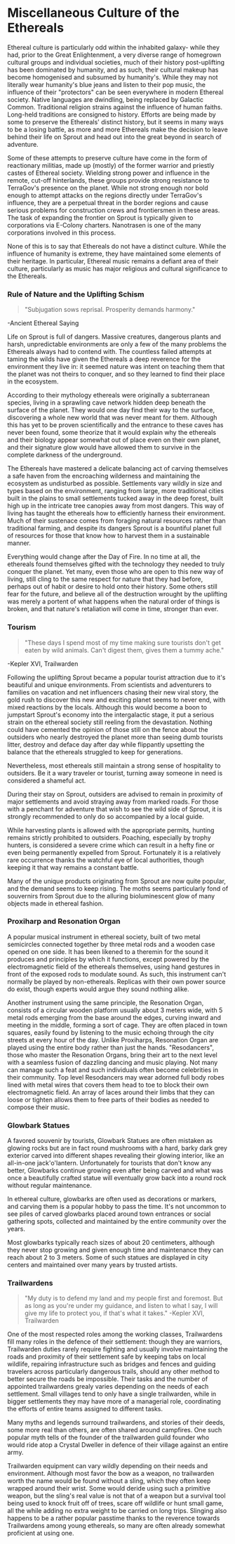 # Miscellaneous Culture of the Ethereals

Ethereal culture is particularly odd within the inhabited galaxy- while they had, prior to the Great Enlightenment, a very diverse range of homegrown cultural groups and individual societies, much of their history post-uplifting has been dominated by humanity, and as such, their cultural makeup has become homogenised and subsumed by humanity's. While they may not literally wear humanity's blue jeans and listen to their pop music, the influence of their "protectors" can be seen everywhere in modern Ethereal society. Native languages are dwindling, being replaced by Galactic Common. Traditional religion strains against the influence of human faiths. Long-held traditions are consigned to history. Efforts are being made by some to preserve the Ethereals' distinct history, but it seems in many ways to be a losing battle, as more and more Ethereals make the decision to leave behind their life on Sprout and head out into the great beyond in search of adventure.

Some of these attempts to preserve culture have come in the form of reactionary militias, made up (mostly) of the former warrior and priestly castes of Ethereal society. Wielding strong power and influence in the remote, cut-off hinterlands, these groups provide strong resistance to TerraGov's presence on the planet. While not strong enough nor bold enough to attempt attacks on the regions directly under TerraGov's influence, they are a perpetual threat in the border regions and cause serious problems for construction crews and frontiersmen in these areas. The task of expanding the frontier on Sprout is typically given to corporations via E-Colony charters. Nanotrasen is one of the many corporations involved in this process.

None of this is to say that Ethereals do not have a distinct culture. While the influence of humanity is extreme, they have maintained some elements of their heritage. In particular, Ethereal music remains a defiant area of their culture, particularly as music has major religious and cultural significance to the Ethereals.


### Rule of Nature and the Uplifting Schism

>"Subjugation sows reprisal. Prosperity demands harmony."
 
-Ancient Ethereal Saying

Life on Sprout is full of dangers. Massive creatures, dangerous plants and harsh, unpredictable environments are only a few of the many problems the Ethereals always had to contend with. The countless failed attempts at taming the wilds have given the Ethereals a deep reverence for the environment they live in: it seemed nature was intent on teaching them that the planet was not theirs to conquer, and so they learned to find their place in the ecosystem. 

According to their mythology ethereals were originally a subterranean species, living in a sprawling cave network hidden deep beneath the surface of the planet. They would one day find their way to the surface, discovering a whole new world that was never meant for them.  Although this has yet to be proven scientifically and the entrance to these caves has never been found, some theorize that it would explain why the ethereals and their biology appear somewhat out of place even on their own planet, and their signature glow would have allowed them to survive in the complete darkness of the underground.

The Ethereals have mastered a delicate balancing act of carving themselves a safe haven from the encroaching wilderness and maintaining the ecosystem as undisturbed as possible. Settlements vary wildly in size and types based on the environment, ranging from large, more traditional cities built in the plains to small settlements tucked away in the deep forest, built high up in the intricate tree canopies away from most dangers.
This way of living has taught the ethereals how to efficiently harness their environment. Much of their sustenace comes from foraging natural resources rather than traditional farming, and despite its dangers Sprout is a bountiful planet full of resources for those that know how to harvest them in a sustainable manner.

Everything would change after the Day of Fire. In no time at all, the ethereals found themselves gifted with the technology they needed to truly conquer the planet. Yet many, even those who are open to this new way of living, still cling to the same respect for nature that they had before, perhaps out of habit or desire to hold onto their history. Some others still fear for the future, and believe all of the destruction wrought by the uplifting was merely a portent of what happens when the natural order of things is broken, and that nature's retaliation will come in time, stronger than ever.


### Tourism

>"These days I spend most of my time making sure tourists don't get eaten by wild animals. Can't digest them, gives them a tummy ache."
 
-Kepler XVI, Trailwarden

Following the uplifting Sprout became a popular tourist attraction due to it's beautiful and unique environments. From scientists and adventurers to families on vacation and net influencers chasing their new viral story, the gold rush to discover this new and exciting planet seems to never end, with mixed reactions by the locals.
Although this would become a boon to jumpstart Sprout's economy into the intergalactic stage, it put a serious strain on the ethereal society still reeling from the devastation.
Nothing could have cemented the opinion of those still on the fence about the outsiders who nearly destroyed the planet more than seeing dumb tourists litter, destroy and deface day after day while flippantly upsetting the balance that the ethereals struggled to keep for generations.

Nevertheless, most ethereals still maintain a strong sense of hospitality to outsiders. Be it a wary traveler or tourist, turning away someone in need is considered a shameful act.

During their stay on Sprout, outsiders are advised to remain in proximity of major settlements and avoid straying away from marked roads. For those with a penchant for adventure that wish to see the wild side of Sprout, it is strongly recommended to only do so accompanied by a local guide.

While harvesting plants is allowed with the appropriate permits, hunting remains strictly prohibited to outsiders. Poaching, especially by trophy hunters, is considered a severe crime which can result in a hefty fine or even being permanently expelled from Sprout. Fortunately it is a relatively rare occurrence thanks the watchful eye of local authorities, though keeping it that way remains a constant battle.

Many of the unique products originating from Sprout are now quite popular, and the demand seems to keep rising. The moths seems particularly fond of souvernirs from Sprout due to the alluring bioluminescent glow of many objects made in ethereal fashion.

### Proxiharp and Resonation Organ

A popular musical instrument in ethereal society, built of two metal semicircles connected together by three metal rods and a wooden case opened on one side. It has been likened to a theremin for the sound it produces and principles by which it functions, except powered by the electromagnetic field of the ethereals themselves, using hand gestures in front of the exposed rods to modulate sound. As such, this instrument can't normally be played by non-ethereals. Replicas with their own power source do exist, though experts would argue they sound nothing alike.

Another instrument using the same principle, the Resonation Organ, consists of a circular wooden platform usually about 3 meters wide, with 5 metal rods emerging from the base around the edges, curving inward and meeting in the middle, forming a sort of cage. They are often placed in town squares, easily found by listening to the music echoing through the city streets at every hour of the day.
Unlike Proxiharps, Resonation Organ are played using the entire body rather than just the hands.
"Resodancers", those who master the Resonation Organs, bring their art to the next level with a seamless fusion of dazzling dancing and music playing. Not many can manage such a feat and such individuals often become celebrities in their community.
Top level Resodancers may wear adorned full body robes lined with metal wires that covers them head to toe to block their own electromagnetic field. An array of laces around their limbs that they can loose or tighten allows them to free parts of their bodies as needed to compose their music.


### Glowbark Statues

A favored souvenir by tourists, Glowbark Statues are often mistaken as glowing rocks but are in fact round mushrooms with a hard, barky dark grey exterior carved into different shapes revealing their glowing interior, like an all-in-one jack'o'lantern. Unfortunately for tourists that don't know any better, Glowbarks continue growing even after being carved and what was once a beautifully crafted statue will eventually grow back into a round rock without regular maintenance.

In ethereal culture, glowbarks are often used as decorations or markers, and carving them is a popular hobby to pass the time. It's not uncommon to see piles of carved glowbarks placed around town entrances or social gathering spots, collected and maintained by the entire community over the years.

Most glowbarks typically reach sizes of about 20 centimeters, although they never stop growing and given enough time and maintenance they can reach about 2 to 3 meters. Some of such statues are displayed in city centers and maintained over many years by trusted artists.


### Trailwardens

>"My duty is to defend my land and my people first and foremost. But as long as you're under my guidance, and listen to what I say, I will give my life to protect you, if that's what it takes."
-Kepler XVI, Trailwarden

One of the most respected roles among the working classes, Trailwardens fill many roles in the defence of their settlement: though they are warriors, Trailwarden duties rarely require fighting and usually involve maintaining the roads and proximity of their settlement safe by keeping tabs on local wildlife, repairing infrastructure such as bridges and fences and guiding travelers across particularly dangerous trails, should any other method to better secure the roads be impossible.
Their tasks and the number of appointed trailwardens grealy varies depending on the needs of each settlement. Small villages tend to only have a single trailwarden, while in bigger settlements they may have more of a managerial role, coordinating the efforts of entire teams assigned to different tasks.

Many myths and legends surround trailwardens, and stories of their deeds, some more real than others, are often shared around campfires.
One such popular myth tells of the founder of the trailwarden guild founder who would ride atop a Crystal Dweller in defence of their village against an entire army.

Trailwarden equipment can vary wildly depending on their needs and environment. Although most favor the bow as a weapon, no trailwarden worth the name would be found without a sling, which they often keep wrapped around their wrist. Some would deride using such a primitive weapon, but the sling's real value is not that of a weapon but a survival tool being used to knock fruit off of trees, scare off wildlife or hunt small game, all the while adding no extra weight to be carried on long trips.
Slinging also happens to be a rather popular passtime thanks to the reverence towards Trailwardens among young ethereals, so many are often already somewhat proficient at using one.
